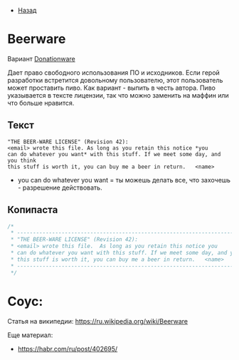 * [Назад](./Readme.md)

# Beerware

Вариант [Donationware](Readme.md#Donationware)

Дает право свободного использования ПО и исходников. Если герой разработки встретится
довольному пользователю, этот пользователь может проставить пиво. Как вариант - выпить
в честь автора. Пиво указывается в тексте лицензии, так что можно заменить на маффин или
что больше нравится.

## Текст

```
"THE BEER-WARE LICENSE" (Revision 42):
<email> wrote this file. As long as you retain this notice *you
can do whatever you want* with this stuff. If we meet some day, and you think
this stuff is worth it, you can buy me a beer in return.   <name>
```

* you can do whatever you want = ты можешь делать все, что захочешь - разрешение действовать.

## Копипаста

```cpp
/*
 * ----------------------------------------------------------------------------
 * "THE BEER-WARE LICENSE" (Revision 42):
 * <email> wrote this file.  As long as you retain this notice you
 * can do whatever you want with this stuff. If we meet some day, and you think
 * this stuff is worth it, you can buy me a beer in return.   <name>
 * ----------------------------------------------------------------------------
 */
```

# Соус:

Статья на википедии: https://ru.wikipedia.org/wiki/Beerware

Еще материал:
* https://habr.com/ru/post/402695/


